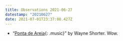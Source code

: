 ```yaml
---
title: Observations 2021-06-27
datestamp: "20210627"
date: 2021-07-01T23:37:08.427Z
---
```

- “[Ponta de Areia](https://www.youtube.com/watch?v=VFPIB4rFPIA){: .music}” by Wayne Shorter. Wow.